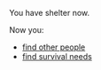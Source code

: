 You have shelter now.

Now you:
- [find other people](../situations/hostileperson.md)
- [find survival needs](../situations/findneedsandgetsaved.md)